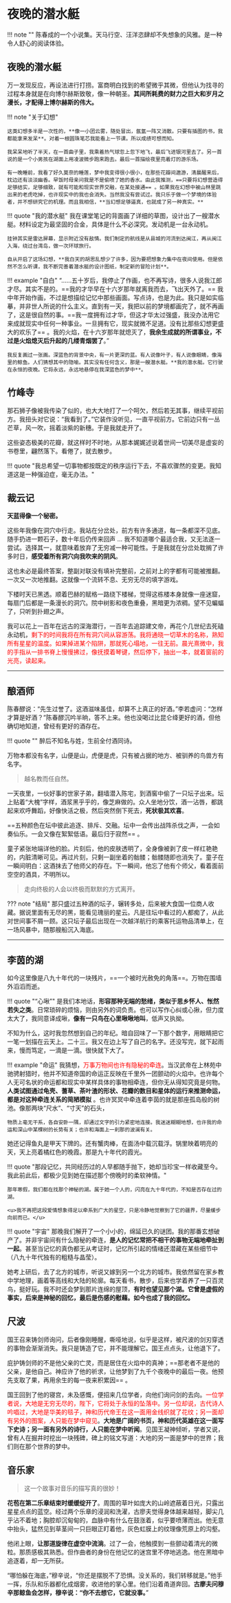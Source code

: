 # 夜晚的潜水艇

!!! note ""
    陈春成的一个小说集。天马行空、汪洋恣肆却不失想象的风雅。是一种令人舒心的阅读体验。

## 夜晚的潜水艇

万一发现反应，再设法进行打捞。富商明白找到的希望微乎其微，但他认为找寻的过程本身就是在向博尔赫斯致敬，像一种朝圣。**其间所耗费的财力之巨大和岁月之漫长，才配得上博尔赫斯的伟大。**

!!! note "关于幻想"

    这类幻想多半是一次性的，**像一小团云雾，随处冒出，氤氲一阵又消散。只要有插图的书，我都能拿来发呆**。对着一根圆珠笔芯我能看上一节课。所以成绩可想而知。

    我呆呆地听了半天，在一首曲子里，我乘着热气球忽上忽下地飞，最后飞进银河里去了。另一首说的是一个小男孩在湖面上用凌波微步跑来跑去。最后一首描绘夜里亮着灯的游乐场。

    有一晚睡前，我看了好久莫奈的睡莲，梦中我变得很小很小，在那些花瓣间遨游，清晨醒来后，枕边还有淡淡幽香。早饭时母亲问我是不是偷喷了她的香水。由此我推测，==只要将幻想营造得足够结实，足够细致，就有可能和现实世界交融，在某处接通== 。如果我在幻想中被山林里跳出来的老虎吃掉，也许现实中的我也会消失。当然我没有尝试过。我只乐于做一个梦境的体验者，并不想研究它的机理。而且我相信，**当幻想足够逼真，也就成了另一种真实。**


!!! quote "我的潜水艇"
    我在课堂笔记的背面画了详细的草图，设计出了一艘潜水艇。材料设定为最坚固的合金，具体是什么不必深究。发动机是一台永动机。

    挂钟其实是雷达屏幕，显示附近没有敌情。我们制定的航线是从县城的河流到达闽江，再从闽江入海，绕过台湾岛，做一次环球旅行。

    自从开启了这场幻想，**我白天的胡思乱想少了许多，因为要把想象力集中在夜间使用。但是依然不怎么听课，我不断完善着潜水艇的设计图纸，制定新的冒险计划**。

!!! example "自白"
    “……五十岁后，我停止了作画，也不再写诗，很多人说我江郎才尽。其实不是的。==我的才华早在十六岁那年就离我而去，飞出天外了。== 我中年开始作画，不过是想描绘记忆中那些画面。写点诗，也是为此。我只是如实临摹，并非世人所说的什么主义。直到有一天，我把以前的梦境都画完了，就不再画了，这是很自然的事。==我一度拥有过才华，但这才华太过强盛，我没办法用它来成就现实中任何一种事业。一旦拥有它，现实就微不足道。没有比那些幻想更盛大的欢乐了== 。我的火焰，在十六岁那年就熄灭了，**我余生成就的所谓事业，不过是火焰熄灭后升起的几缕青烟罢了**。”

    我反复画过一张画。深蓝色的背景中央，有一片更深的蓝。有人说像叶子，有人说像眼睛，像海里的鲸鱼。人们猜想其中的隐喻。其实没有任何含义，那是一艘潜水艇。**我的潜水艇。它行驶在永恒的夜晚。它将永远，永远地悬停在我深蓝色的梦中**。


## 竹峰寺

那石狮子像被我传染了似的，也大大地打了一个呵欠，然后若无其事，继续平视前方。我扭头对它说：“我看到了。”它装作没听见，一直平视前方。它前边只有一丛芒草，风一吹，摇着淡紫的新穗。于是我就走开了。

这些姿态极美的花瓣，就这样时不时地，从那本娓娓述说着世间一切美尽是虚妄的书卷里，翩然落下。看倦了，就去散步。

!!! quote "我总希望一切事物都按既定的秩序运行下去，不喜欢骤然的变更。我知道这是一种强迫症，毫无办法。"

## 裁云记

**天蓝得像一个秘密。**

这些年我像在洞穴中行走。我站在分岔处，前方有许多通道，每一条都深不见底。随手扔进一颗石子，数十年后仍传来回声 ... 我不知道哪个最适合我，又无法逐一尝试。选择其一，就意味着放弃了无穷减一种可能性。于是我就在分岔处耽搁了许多时日，**感受着所有洞穴向我吹来的阴风**。

这也未必是最终答案，整副对联没有填补完整前，之前对上的字都有可能被推翻。一次又一次地推翻。这就像一个流转不息、无穷无尽的填字游戏。

下楼时天已黑透。顺着巴赫的赋格一路绕下楼梯，觉得这栋楼本身就像一座迷窟，每扇门后都是一条漫长的洞穴。院中树影和夜色重叠，黑暗更为浓稠。望不见蝙蝠了，只听到扑翅之声。


我可以花上一百年在远古的深海潜行，一百年去追踪建文帝，再花个几世纪去死磕永动机，<span style="color:red">剩下的时间我将在所有洞穴间从容游荡。我将通晓一切草木的名称，熟知所有星星的温度。如果掉进某个陷阱，那就死心塌地，一往无前。晨光熹微中，我的手指从一排书脊上慢慢拂过，像抚摸着琴键，然后停下，抽出一本，就着窗前的光亮，读起来。</span>



---

## 酿酒师

陈春醪说：“先生过誉了。这酒滋味虽佳，却算不上真正的好酒。”李若虚问：“怎样才算是好酒？”陈春醪沉吟半晌，答不上来。他也没喝过比昆仑绛更好的酒，但他确切地知道，曾经有更好的酒存在。

!!! quote ""
    醉后不知名与姓，生前全付酒同诗。

万物本都没有名字，山便是山，虎便是虎，只有被占据的地方、被驯养的鸟兽方有名字。

> 越名教而任自然。

一天夜里，一伙好事的世家子弟，翻墙潜入陈宅，到酒窖中偷了一只坛子出来。坛上贴着“大槐”字样，酒浆黑乎乎的，像芝麻做的。众人坐地分饮，酒一沾唇，都跳起来欢呼舞蹈，好像快活之极，然后突然倒下死去，**死状极其欢喜**。

==五种颜色在坛中彼此追逐、排斥、交融。坛中一会传出战阵杀伐之声，一会如奏仙乐。一会又像在絮絮低语。最后归于寂然== 。

童子紧张地端详他的脸。片刻后，他的皮肤透明了，全身像被剥了皮一样红艳艳的，内脏清晰可见。再过片刻，只剩一副坐着的骷髅；骷髅随即也消失了。童子在一瞬间明白：这酒抹去了他师父的存在。下一瞬间，他忘了他有个师父，看着面前空空的酒具，不明所以。

> 走向终极的人会以终极而默默的方式离开。

??? note "结局"
    那只盛过五种酒的坛子，辗转多处，后来被大食国一位商人收藏。据说里面有无尽的黑，能看见瑰丽的星云。凡是往坛中看过的人都痴了，从此对世间事不屑一顾。这只坛子最后出现在一次越洋航行的乘客托运物品清单上，在一场风暴中，随那艘船沉入海底。

---

## 李茵的湖

如今这里像是八九十年代的一块残片，==一个被时光赦免的角落==。万物在围墙外滔滔而逝。

!!! quote "“心啾”"
    是我们本地话，**形容那种无端的愁绪，类似于思乡怀人、怅然若失之类**。日常琐碎的烦恼，则由另外的词负责。也可以写作心纠或心揪，但力度太大了，我同意译成啾，**像有一只鸟在心里啾啾地叫**，低声又执拗。

不知为什么，这时我忽然想到自己的年纪。暗自回味了一下那个数字，用眼睛把它一笔一划描在云天上。二十三。我又在边上写了自己的名字。还没写完，就下起雨来，慢而笃定，一滴是一滴。很快就下大了。

!!! example "命运"
    我猜想，<span style="color:red">万事万物间也许有隐秘的牵连</span>。当汉武帝在上林苑中驰骋射猎时，他并不知道帝国的命运正反映在千里外一团颤动的火焰中。也许每个人无可名状的命运都和现实中某样具体的事物相牵连，但你无从得知究竟是何物。**人类试图通过龟壳、蓍草、茶叶渣的形状、花瓣的数目和星体的运行来推测命运，都是对这种牵连关系的简陋模拟** 。也许冥冥中牵连着李茵的就是那座孤岛般的树池。像那两块“尺水”、“寸天”的石头，

    物质上毫无干系，各自安卧一隅，却通过文字的引力紧密地连接。我迷迷糊糊地想，也许我的命运和深山中某棵树的长势有关；也许和海面上一刹那的波澜有关。

她还记得鱼丸是甲天下牌的。还有蟹肉棒，在面汤中载沉载浮。锅里映着明亮的天，天上亮着橘红色的晚霞。那是九十年代的霞光。

!!! quote "那段记忆，共同经历过的人早都随手抛下，她却当珍宝一样收藏至今。我此前此后，都极少见到她在描述那个傍晚时的柔软神情。"

    那年寒假，我们都在找那个神秘的湖。属于她一个人的，闪亮在九十年代的，不知是否存在过的湖。

    <u>我不再把这段爱情想象得足以牵系到广大的星空，只是冷静地觉察到了它的疆界，尽量缓步向前而已。</u>

!!! quote "宇宙"
    那晚我们解开了一个小小的，绵延已久的谜团。我的那番玄想破产了。并非宇宙间有什么隐秘的牵连，**是人的记忆常把不相干的事物无端地牵扯到一起**。甚至当记忆的真伪都无从考证时，记忆所引起的情绪还潜藏在某些细节中（八九十年代独有的粗糙与晶莹）。

她考上研后，去了北方的城市，听说又嫁到另一个北方的城市。我依然留在家乡教中学地理，画着等高线和大陆的轮廓。每天看书，散步，后来也学着养了一只百灵鸟，挺好玩。我不时还会梦到那片连绵的屋顶，**有时也望见那个湖。它曾是虚假的事实，后来是神秘的回忆，最后是伤感的慰藉。如今也成了我的回忆。**

## 尺波

国王召来铸剑师询问，后者像刚睡醒，嘶哑地说，似乎是这样，被尺波的剑刃穿透的事物会渐渐消失。我只是铸造了它，并不能理解它。国王点点头，让他退下了。

庇护铸剑师的不是他父亲的亡灵，而是居住在火焰中的真神；==那老者不是他的父亲，是他自己。神应许了他的祈求，让他梦到了九千个夜晚中的最后一夜。他预先支取了果，再用余生的每一夜来积累因== 。

国王回到了他的寝宫，未及感慨，便招来几位学者，向他们询问剑的去向。<span style="color:red">一位学者说，大地是无穷无尽的，陛下，它将处于永恒的坠落中。另一位却说，古代诗人吟唱过，大地是华美的毯子，神和历代帝王在这一面用金线织就了花纹；另一面却有另外的图案，人只能在梦中窥见</span>。**大地是广阔的书页，神和历代英雄在这一面写下史诗；另一面有另外的诗行，人只能在梦中听闻**。见国王凝神倾听，学者又说，曾有人在掘井时挖出一块残碑，碑上的铭文写道：大地的另一面是梦中的世界；我们则在那个世界的梦中。


## 音乐家

> 这一个故事对音乐的描写真的很妙！


**花苞在第二乐章结束时缓缓绽开了**。周围的草叶如庞大的山岭遮蔽着日光，只露出星星点点的蓝空。经过两个乐章的浸润和洗濯，古廖夫觉得身体越来越轻，脚尖几乎沾不着地；胸腔却沉甸甸的，血脉中有什么在鼓涨着，似乎要喷薄而出。他无意中抬头，猛然见到草茎间一只巨眼正盯着他，灰色虹膜上的纹理像荒原上的沟壑。

他闭上眼，**让那道旋律在虚空中流淌**。过了一会，他触摸到一些颤动着清光的微粒。那质感极其熟悉。但作曲者的身份在他记忆的迷宫里不停地逃逸。他在黑暗中追逐着，却一无所获。

“哪怕躲在海底，”穆辛说，“你还是摆脱不了恐惧。没关系的，我们转移就是。”他手一挥，乐队和乐器都化成烟雾，收进他的掌心里。他们沿着甬道奔回。**古廖夫问穆辛那鲸鱼会怎样，穆辛说：“你不去想它，它就没事。**”


